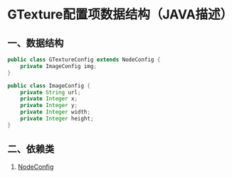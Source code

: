 # GTexture配置项数据结构（JAVA描述）
## 一、数据结构
```java
public class GTextureConfig extends NodeConfig {
    private ImageConfig img;
}

public class ImageConfig {
    private String url;
    private Integer x;
    private Integer y;
    private Integer width;
    private Integer height;
}
```
## 二、依赖类
1. [NodeConfig](../../core/Node.MD)
